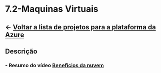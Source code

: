 ﻿# 7.2-Maquinas Virtuais

## ← [Voltar a lista de projetos para a plataforma da Azure](../README.md)

## Descrição

### - Resumo do vídeo [Benefícios da nuvem](https://www.youtube.com/watch?v=SizFY3wSIw0)

